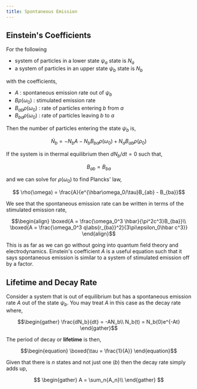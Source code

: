 ```yaml
---
title: Spontaneous Emission
---
```


## Einstein's Coefficients

For the following

* system of particles in a lower state $\psi_a$ state is $N_a$
* a system of particles in an upper state $\psi_b$ state is $N_b$

with the coefficients,

* $A$ : spontaneous emission rate out of $\psi_b$
* $B\rho(\omega_0)$ : stimulated emission rate
* $B_{ab}\rho(\omega_0)$ : rate of particles entering $b$ from $a$
* $B_{ba}\rho(\omega_0)$ : rate of particles leaving $b$ to $a$

Then the number of particles entering the state $\psi_b$ is,

$$ \dot N_b = -N_bA - N_bB_{ba}\rho(\omega_0) + N_aB_{ab}\rho(\rho_0) $$

If the system is in thermal equilibrium then $dN_b/dt = 0$ such that,

$$ B_{ab} = B_{ba} $$

and we can solve for $\rho(\omega_0)$ to find Plancks' law,

$$ \rho(\omega) = \frac{A}{e^{\hbar\omega_0/\tau}B_{ab} - B_{ba}}$$

We see that the spontaneous emission rate can be written in terms of the stimulated emission rate,

$$\begin{align}
\boxed{A = \frac{\omega_0^3 \hbar}{\pi^2c^3}B_{ba}}\\
\boxed{A = \frac{\omega_0^3 q\abs{r_{ba}}^2}{3\pi\epsilon_0\hbar c^3}}
\end{align}$$

This is as far as we can go without going into quantum field theory and electrodynamics. Einstein's coefficient $A$ is a useful equation such that it says spontaneous emission is similar to a system of stimulated emission off by a factor.

## Lifetime and Decay Rate
Consider a system that is out of equilibrium but has a spontaneous emission rate $A$ out of the state $\psi_b$. You may treat $A$ in this case as the decay rate where,

$$\begin{gather}
\frac{dN_b}{dt} = -AN_b\\
N_b(t) = N_b(0)e^{-At}
\end{gather}$$

The period of decay or **lifetime** is then,

$$\begin{equation}
\boxed{\tau = \frac{1}{A}}
\end{equation}$$

Given that there is $n$ states and not just one ($b$) then the decay rate simply adds up,

$$
\begin{gather}
A = \sum_n{A_n}\\
\end{gather}
$$